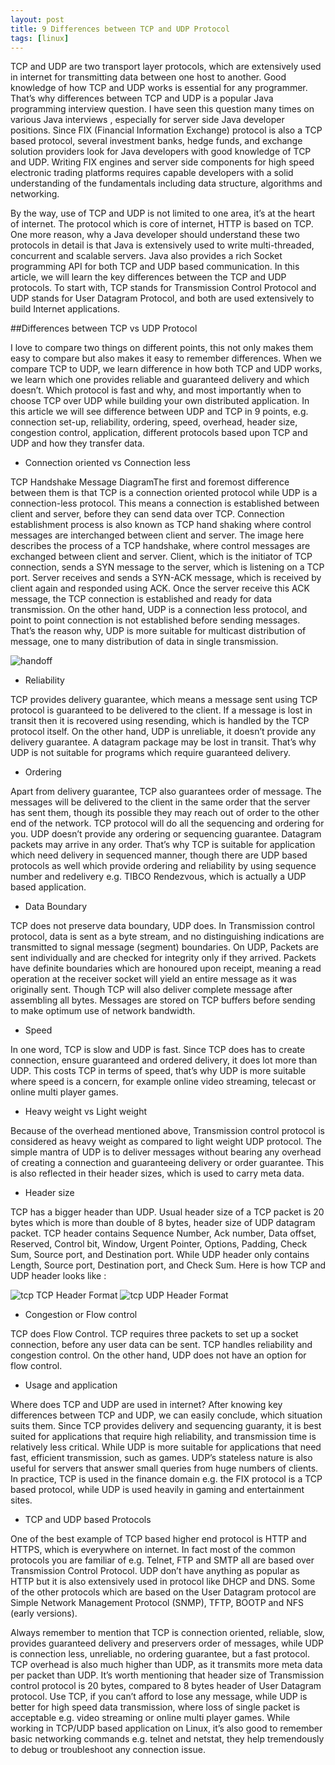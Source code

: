```yaml
---
layout: post
title: 9 Differences between TCP and UDP Protocol 
tags: [linux]
---
```


TCP and UDP are two transport layer protocols, which are extensively used in internet for transmitting data between one host to another. Good knowledge of how TCP and UDP works is essential for any programmer. That’s why differences between TCP and UDP is a popular Java programming interview question. I have seen this question many times on various Java interviews , especially for server side Java developer positions. Since FIX (Financial Information Exchange) protocol is also a TCP based protocol, several investment banks, hedge funds, and exchange solution providers look for Java developers with good knowledge of TCP and UDP. Writing FIX engines and server side components for high speed electronic trading platforms requires capable developers with a solid understanding of the fundamentals including data structure, algorithms and networking.

By the way, use of TCP and UDP is not limited to one area, it’s at the heart of internet. The protocol which is core of internet, HTTP is based on TCP. One more reason, why a Java developer should understand these two protocols in detail is that Java is extensively used to write multi-threaded, concurrent and scalable servers. Java also provides a rich Socket programming API for both TCP and UDP based communication. In this article, we will learn the key differences between the TCP and UDP protocols. To start with, TCP stands for Transmission Control Protocol and UDP stands for User Datagram Protocol, and both are used extensively to build Internet applications.

##Differences between TCP vs UDP Protocol

I love to compare two things on different points, this not only makes them easy to compare but also makes it easy to remember differences. When we compare TCP to UDP, we learn difference in how both TCP and UDP works, we learn which one provides reliable and guaranteed delivery and which doesn’t. Which protocol is fast and why, and most importantly when to choose TCP over UDP while building your own distributed application. In this article we will see difference between UDP and TCP in 9 points, e.g. connection set-up, reliability, ordering, speed, overhead, header size, congestion control, application, different protocols based upon TCP and UDP and how they transfer data.

- Connection oriented vs Connection less

TCP Handshake Message DiagramThe first and foremost difference between them is that TCP is a connection oriented protocol while UDP is a connection-less protocol. This means  a connection is established between client and server, before they can send data over TCP. Connection establishment process is also known as TCP hand shaking where control messages are interchanged between client and server. The image here describes the process of a TCP handshake, where control messages are exchanged between client and server. Client, which is the initiator of TCP connection, sends a SYN message to the server, which is listening on a TCP port. Server receives and sends a SYN-ACK message, which is received by client again and responded using ACK. Once the server receive this ACK message,  the TCP connection is established and ready for data transmission. On the other hand, UDP is a connection less protocol, and point to point connection is not established before sending messages. That’s the reason why, UDP is more suitable for multicast distribution of message, one to many distribution of data in single transmission.

![handoff](http://talkpower.info/posts/TCP-Handshake-Message-Diagram.jpg)

- Reliability

TCP provides delivery guarantee, which means a message sent using TCP protocol is guaranteed to be delivered to the client. If a message is lost in transit then it is recovered using resending, which is handled by the TCP protocol itself. On the other hand, UDP is unreliable, it doesn’t provide any delivery guarantee. A datagram package may be lost in transit. That’s why UDP is not suitable for programs which require guaranteed delivery.

- Ordering

Apart from delivery guarantee, TCP also guarantees order of message. The messages will be delivered to the client in the same order that the server has sent them, though its possible they may reach out of order to the other end of the network. TCP protocol will do all the sequencing and ordering for you. UDP doesn’t provide any ordering or sequencing guarantee. Datagram packets may arrive in any order. That’s why TCP is suitable for application which need delivery in sequenced manner, though there are UDP based protocols as well which provide ordering and reliability by using sequence number and redelivery e.g. TIBCO Rendezvous, which is actually a UDP based application.

- Data Boundary

TCP does not preserve data boundary, UDP does. In Transmission control protocol, data is sent as a byte stream, and no distinguishing indications are transmitted to signal message (segment) boundaries. On UDP, Packets are sent individually and are checked for integrity only if they arrived. Packets have definite boundaries which are honoured upon receipt, meaning a read operation at the receiver socket will yield an entire message as it was originally sent. Though TCP will also deliver complete message after assembling all bytes. Messages are stored on TCP buffers before sending to make optimum use of network bandwidth.

- Speed

In one word, TCP is slow and UDP is fast. Since TCP does has to create connection, ensure guaranteed and ordered delivery, it does lot more than UDP. This costs TCP in terms of speed, that’s why UDP is more suitable where speed is a concern, for example online video streaming, telecast or online multi player games.

- Heavy weight vs Light weight

Because of the overhead mentioned above, Transmission control protocol is considered as heavy weight as compared to light weight UDP protocol. The simple mantra of UDP is to deliver messages without bearing any overhead of creating a connection and guaranteeing delivery or order guarantee. This is also reflected in their header sizes, which is used to carry meta data.

- Header size

TCP has a bigger header than UDP. Usual header size of a TCP packet is 20 bytes which is more than double of 8 bytes, header size of UDP datagram packet. TCP header contains Sequence Number, Ack number, Data offset, Reserved, Control bit, Window, Urgent Pointer, Options, Padding, Check Sum, Source port, and Destination port. While UDP header only contains Length, Source port, Destination port, and Check Sum. Here is how TCP and UDP header looks like :

![tcp](http://talkpower.info/posts/TCP-Packet-Format-Diagram.gif)
TCP Header Format
![tcp](http://talkpower.info/posts/UDP-Packet-format.jpg)
UDP Header Format 

 

- Congestion or Flow control

TCP does Flow Control. TCP requires three packets to set up a socket connection, before any user data can be sent. TCP handles reliability and congestion control. On the other hand, UDP does not have an option for flow control.

- Usage and application

Where does TCP and UDP are used in internet? After knowing key differences between TCP and UDP, we can easily conclude, which situation suits them. Since TCP provides delivery and sequencing guaranty, it is best suited for applications that require high reliability, and transmission time is relatively less critical. While UDP is more suitable for applications that need fast, efficient transmission, such as games. UDP’s stateless nature is also useful for servers that answer small queries from huge numbers of clients. In practice, TCP is used in the finance domain e.g. the FIX protocol is a TCP based protocol, while UDP is used heavily in gaming and entertainment sites.

- TCP and UDP based Protocols

One of the best example of TCP based higher end protocol is HTTP and HTTPS, which is everywhere on internet. In fact most of the common protocols you are familiar of e.g. Telnet, FTP and SMTP all are based over Transmission Control Protocol. UDP don’t have anything as popular as HTTP but it is also extensively used in protocol like DHCP and DNS. Some of the other protocols which are based on the User Datagram protocol are Simple Network Management Protocol (SNMP), TFTP, BOOTP and NFS (early versions).

Always remember to mention that TCP is connection oriented, reliable, slow, provides guaranteed delivery and preservers order of messages, while UDP is connection less, unreliable, no ordering guarantee, but a fast protocol. TCP overhead is also much higher than UDP, as it transmits more meta data per packet than UDP. It’s worth mentioning that header size of Transmission control protocol is 20 bytes, compared to 8 bytes header of User Datagram protocol. Use TCP, if you can’t afford to lose any message, while UDP is better for high speed data transmission, where loss of single packet is acceptable e.g. video streaming or online multi player games. While working in TCP/UDP based application on Linux, it’s also good to remember basic networking commands e.g. telnet and netstat, they help tremendously to debug or troubleshoot any connection issue.
